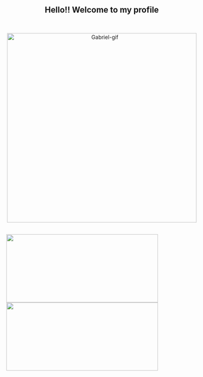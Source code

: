 <h2 align="center"> Hello!! Welcome to my profile</h2>
<br>
<p align="center">
  <img  alt="Gabriel-gif" width="500em" src="https://cdn.discordapp.com/attachments/478314088863105045/871882623771877416/github_gif.gif">
</p>
 <br>
 <a href="https://github.com/panppa">
    <img height="180em" width="400em" src="https://github-readme-stats.vercel.app/api?username=panppa&show_icons=false&theme=dracula&include_all_commits=true&count_private=true&border_color=ff6e96"/>
 </a>
 
 <a href="https://github.com/panppa">
    <img height="180em" width="400em" src="https://github-readme-stats.vercel.app/api/top-langs/?username=panppa&layout=compact&langs_count=7&theme=dracula&border_color=ff6e96"/>
 </a>
 
 <a href="discord.com/pan7056"></a>
